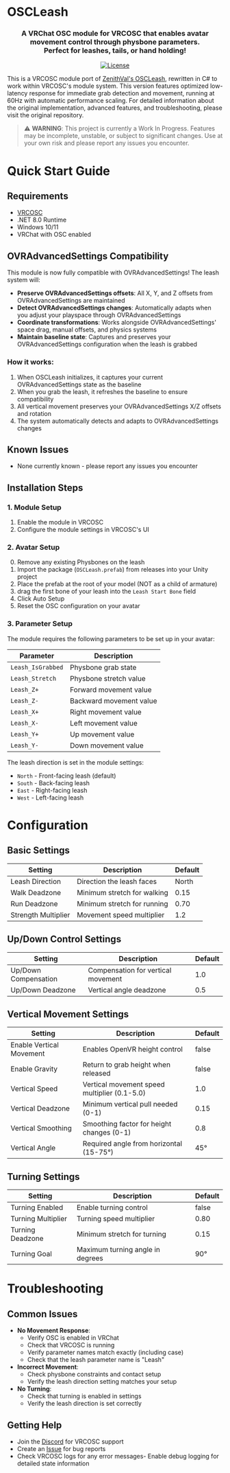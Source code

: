 # OSCLeash

<div align="center">
    <h3>
        A VRChat OSC module for VRCOSC that enables avatar movement control through physbone parameters.<br>
        Perfect for leashes, tails, or hand holding!
    </h3>
    <p>
        <a href="https://github.com/CrookedToe/OSCLeash/blob/main/LICENSE"><img alt="License" src="https://img.shields.io/github/license/ZenithVal/OSCLeash?label=License"></a>
    </p>
</div>

This is a VRCOSC module port of [ZenithVal's OSCLeash](https://github.com/ZenithVal/OSCLeash), rewritten in C# to work within VRCOSC's module system. This version features optimized low-latency response for immediate grab detection and movement, running at 60Hz with automatic performance scaling. For detailed information about the original implementation, advanced features, and troubleshooting, please visit the original repository.

> ⚠️ **WARNING**: This project is currently a Work In Progress. Features may be incomplete, unstable, or subject to significant changes. Use at your own risk and please report any issues you encounter.

# Quick Start Guide

## Requirements
- [VRCOSC](https://github.com/VolcanicArts/VRCOSC)
- .NET 8.0 Runtime
- Windows 10/11
- VRChat with OSC enabled

## OVRAdvancedSettings Compatibility

This module is now fully compatible with OVRAdvancedSettings! The leash system will:

- **Preserve OVRAdvancedSettings offsets**: All X, Y, and Z offsets from OVRAdvancedSettings are maintained
- **Detect OVRAdvancedSettings changes**: Automatically adapts when you adjust your playspace through OVRAdvancedSettings
- **Coordinate transformations**: Works alongside OVRAdvancedSettings' space drag, manual offsets, and physics systems
- **Maintain baseline state**: Captures and preserves your OVRAdvancedSettings configuration when the leash is grabbed

### How it works:
1. When OSCLeash initializes, it captures your current OVRAdvancedSettings state as the baseline
2. When you grab the leash, it refreshes the baseline to ensure compatibility
3. All vertical movement preserves your OVRAdvancedSettings X/Z offsets and rotation
4. The system automatically detects and adapts to OVRAdvancedSettings changes

## Known Issues
- None currently known - please report any issues you encounter

## Installation Steps

### 1. Module Setup
1. Enable the module in VRCOSC
2. Configure the module settings in VRCOSC's UI

### 2. Avatar Setup
0. Remove any existing Physbones on the leash
1. Import the package (`OSCLeash.prefab`) from releases into your Unity project
2. Place the prefab at the root of your model (NOT as a child of armature)
3. drag the first bone of your leash into the `Leash Start Bone` field
4. Click Auto Setup
5. Reset the OSC configuration on your avatar

### 3. Parameter Setup
The module requires the following parameters to be set up in your avatar:

| Parameter | Description |
|-----------|-------------|
| `Leash_IsGrabbed` | Physbone grab state |
| `Leash_Stretch` | Physbone stretch value |
| `Leash_Z+` | Forward movement value |
| `Leash_Z-` | Backward movement value |
| `Leash_X+` | Right movement value |
| `Leash_X-` | Left movement value |
| `Leash_Y+` | Up movement value |
| `Leash_Y-` | Down movement value |

The leash direction is set in the module settings:
- `North` - Front-facing leash (default)
- `South` - Back-facing leash
- `East` - Right-facing leash
- `West` - Left-facing leash

# Configuration

## Basic Settings
| Setting | Description | Default |
|---------|-------------|---------|
| Leash Direction | Direction the leash faces | North |
| Walk Deadzone | Minimum stretch for walking | 0.15 |
| Run Deadzone | Minimum stretch for running | 0.70 |
| Strength Multiplier | Movement speed multiplier | 1.2 |

## Up/Down Control Settings
| Setting | Description | Default |
|---------|-------------|---------|
| Up/Down Compensation | Compensation for vertical movement | 1.0 |
| Up/Down Deadzone | Vertical angle deadzone | 0.5 |

## Vertical Movement Settings
| Setting | Description | Default |
|---------|-------------|---------|
| Enable Vertical Movement | Enables OpenVR height control | false |
| Enable Gravity | Return to grab height when released | false |
| Vertical Speed | Vertical movement speed multiplier (0.1-5.0) | 1.0 |
| Vertical Deadzone | Minimum vertical pull needed (0-1) | 0.15 |
| Vertical Smoothing | Smoothing factor for height changes (0-1) | 0.8 |
| Vertical Angle | Required angle from horizontal (15-75°) | 45° |

## Turning Settings
| Setting | Description | Default |
|---------|-------------|---------|
| Turning Enabled | Enable turning control | false |
| Turning Multiplier | Turning speed multiplier | 0.80 |
| Turning Deadzone | Minimum stretch for turning | 0.15 |
| Turning Goal | Maximum turning angle in degrees | 90° |


# Troubleshooting

## Common Issues
- **No Movement Response**: 
  - Verify OSC is enabled in VRChat
  - Check that VRCOSC is running
  - Verify parameter names match exactly (including case)
  - Check that the leash parameter name is "Leash" 
- **Incorrect Movement**: 
  - Check physbone constraints and contact setup
  - Verify the leash direction setting matches your setup
- **No Turning**: 
  - Check that turning is enabled in settings
  - Verify the leash direction is set correctly

## Getting Help
- Join the [Discord](https://discord.com/invite/vj4brHyvT5) for VRCOSC support
- Create an [Issue](https://github.com/CrookedToe/OSCLeash/issues) for bug reports
- Check VRCOSC logs for any error messages- Enable debug logging for detailed state information
